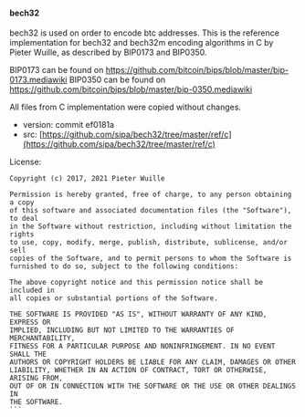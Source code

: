 #### bech32


bech32 is used on order to encode btc addresses.
This is the reference implementation for bech32 and bech32m encoding algorithms in C by Pieter Wuille, as described by BIP0173 and BIP0350.

BIP0173 can be found on https://github.com/bitcoin/bips/blob/master/bip-0173.mediawiki
BIP0350 can be found on https://github.com/bitcoin/bips/blob/master/bip-0350.mediawiki

All files from C implementation were copied without changes.


- version: commit ef0181a
- src: [https://github.com/sipa/bech32/tree/master/ref/c](https://github.com/sipa/bech32/tree/master/ref/c)

License: 

````
Copyright (c) 2017, 2021 Pieter Wuille

Permission is hereby granted, free of charge, to any person obtaining a copy
of this software and associated documentation files (the "Software"), to deal
in the Software without restriction, including without limitation the rights
to use, copy, modify, merge, publish, distribute, sublicense, and/or sell
copies of the Software, and to permit persons to whom the Software is
furnished to do so, subject to the following conditions:

The above copyright notice and this permission notice shall be included in
all copies or substantial portions of the Software.

THE SOFTWARE IS PROVIDED "AS IS", WITHOUT WARRANTY OF ANY KIND, EXPRESS OR
IMPLIED, INCLUDING BUT NOT LIMITED TO THE WARRANTIES OF MERCHANTABILITY,
FITNESS FOR A PARTICULAR PURPOSE AND NONINFRINGEMENT. IN NO EVENT SHALL THE
AUTHORS OR COPYRIGHT HOLDERS BE LIABLE FOR ANY CLAIM, DAMAGES OR OTHER
LIABILITY, WHETHER IN AN ACTION OF CONTRACT, TORT OR OTHERWISE, ARISING FROM,
OUT OF OR IN CONNECTION WITH THE SOFTWARE OR THE USE OR OTHER DEALINGS IN
THE SOFTWARE.
```


